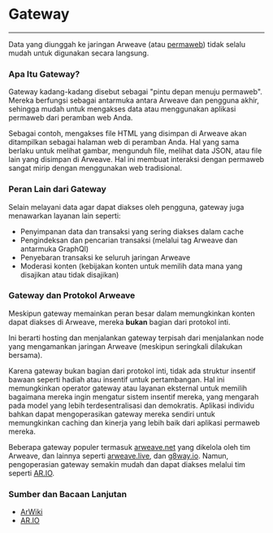 # Gateway

---

Data yang diunggah ke jaringan Arweave (atau [permaweb](https://cookbook.arweave.dev/concepts/permaweb.html)) tidak selalu mudah untuk digunakan secara langsung.

### Apa Itu Gateway?

Gateway kadang-kadang disebut sebagai "pintu depan menuju permaweb". Mereka berfungsi sebagai antarmuka antara Arweave dan pengguna akhir, sehingga mudah untuk mengakses data atau menggunakan aplikasi permaweb dari peramban web Anda.

Sebagai contoh, mengakses file HTML yang disimpan di Arweave akan ditampilkan sebagai halaman web di peramban Anda. Hal yang sama berlaku untuk melihat gambar, mengunduh file, melihat data JSON, atau file lain yang disimpan di Arweave. Hal ini membuat interaksi dengan permaweb sangat mirip dengan menggunakan web tradisional.

### Peran Lain dari Gateway

Selain melayani data agar dapat diakses oleh pengguna, gateway juga menawarkan layanan lain seperti:

- Penyimpanan data dan transaksi yang sering diakses dalam cache
- Pengindeksan dan pencarian transaksi (melalui tag Arweave dan antarmuka GraphQl)
- Penyebaran transaksi ke seluruh jaringan Arweave
- Moderasi konten (kebijakan konten untuk memilih data mana yang disajikan atau tidak disajikan)

### Gateway dan Protokol Arweave

Meskipun gateway memainkan peran besar dalam memungkinkan konten dapat diakses di Arweave, mereka **bukan** bagian dari protokol inti.

Ini berarti hosting dan menjalankan gateway terpisah dari menjalankan node yang mengamankan jaringan Arweave (meskipun seringkali dilakukan bersama).

Karena gateway bukan bagian dari protokol inti, tidak ada struktur insentif bawaan seperti hadiah atau insentif untuk pertambangan. Hal ini memungkinkan operator gateway atau layanan eksternal untuk memilih bagaimana mereka ingin mengatur sistem insentif mereka, yang mengarah pada model yang lebih terdesentralisasi dan demokratis. Aplikasi individu bahkan dapat mengoperasikan gateway mereka sendiri untuk memungkinkan caching dan kinerja yang lebih baik dari aplikasi permaweb mereka.

Beberapa gateway populer termasuk [arweave.net](https://arweave.net/) yang dikelola oleh tim Arweave, dan lainnya seperti [arweave.live](https://arweave.live/), dan [g8way.io](https://g8way.io). Namun, pengoperasian gateway semakin mudah dan dapat diakses melalui tim seperti [AR.IO](https://ar.io/).

### Sumber dan Bacaan Lanjutan

- [ArWiki](https://arwiki.wiki/#/en/gateways)
- [AR.IO](https://ar.io/)